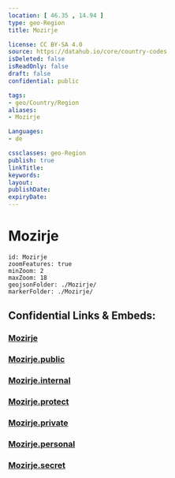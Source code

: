 ```yaml
---
location: [ 46.35 , 14.94 ] 
type: geo-Region
title: Mozirje

license: CC BY-SA 4.0
source: https://datahub.io/core/country-codes
isDeleted: false
isReadOnly: false
draft: false
confidential: public

tags:
- geo/Country/Region
aliases:
- Mozirje

Languages:
- de

cssclasses: geo-Region
publish: true
linkTitle: 
keywords: 
layout: 
publishDate: 
expiryDate: 
---
```


# Mozirje

```leaflet
id: Mozirje
zoomFeatures: true 
minZoom: 2 
maxZoom: 18
geojsonFolder: ./Mozirje/
markerFolder: ./Mozirje/
```


## Confidential Links & Embeds: 

### [Mozirje](/_Standards/Earth/Continent/Europe/Europe~Central/Slovenia/Regions~Slovenia/Savinjska/counties~Savinjska/Mozirje.md) 

### [Mozirje.public](/_public/Earth/Continent/Europe/Europe~Central/Slovenia/Regions~Slovenia/Savinjska/counties~Savinjska/Mozirje.public.md) 

### [Mozirje.internal](/_internal/Earth/Continent/Europe/Europe~Central/Slovenia/Regions~Slovenia/Savinjska/counties~Savinjska/Mozirje.internal.md) 

### [Mozirje.protect](/_protect/Earth/Continent/Europe/Europe~Central/Slovenia/Regions~Slovenia/Savinjska/counties~Savinjska/Mozirje.protect.md) 

### [Mozirje.private](/_private/Earth/Continent/Europe/Europe~Central/Slovenia/Regions~Slovenia/Savinjska/counties~Savinjska/Mozirje.private.md) 

### [Mozirje.personal](/_personal/Earth/Continent/Europe/Europe~Central/Slovenia/Regions~Slovenia/Savinjska/counties~Savinjska/Mozirje.personal.md) 

### [Mozirje.secret](/_secret/Earth/Continent/Europe/Europe~Central/Slovenia/Regions~Slovenia/Savinjska/counties~Savinjska/Mozirje.secret.md)

